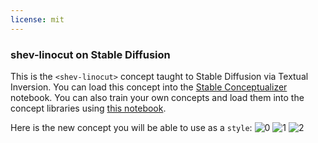 ```yaml
---
license: mit
---
```

### shev-linocut on Stable Diffusion
This is the `<shev-linocut>` concept taught to Stable Diffusion via Textual Inversion. You can load this concept into the [Stable Conceptualizer](https://colab.research.google.com/github/huggingface/notebooks/blob/main/diffusers/stable_conceptualizer_inference.ipynb) notebook. You can also train your own concepts and load them into the concept libraries using [this notebook](https://colab.research.google.com/github/huggingface/notebooks/blob/main/diffusers/sd_textual_inversion_training.ipynb).

Here is the new concept you will be able to use as a `style`:
![<shev-linocut> 0](https://huggingface.co/sd-concepts-library/shev-linocut/resolve/main/concept_images/1.jpeg)
![<shev-linocut> 1](https://huggingface.co/sd-concepts-library/shev-linocut/resolve/main/concept_images/0.jpeg)
![<shev-linocut> 2](https://huggingface.co/sd-concepts-library/shev-linocut/resolve/main/concept_images/2.jpeg)

